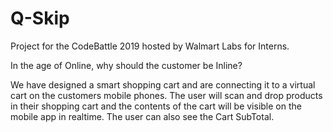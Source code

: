 # Q-Skip

Project for the CodeBattle 2019 hosted by Walmart Labs for Interns.

In the age of Online, why should the customer be Inline?

We have designed a smart shopping cart and are connecting it to a virtual cart on the customers mobile phones. The user will scan and drop products in their shopping cart and the contents of the cart will be visible on the mobile app in realtime. The user can also see the Cart SubTotal.
